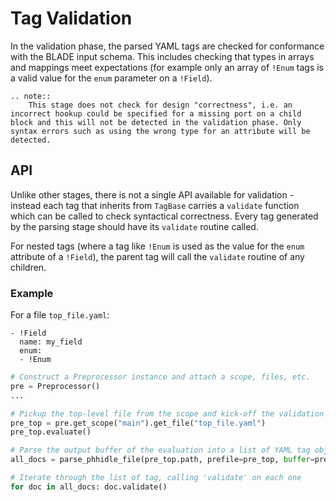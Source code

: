 # Tag Validation
In the validation phase, the parsed YAML tags are checked for conformance with the BLADE input schema. This includes checking that types in arrays and mappings meet expectations (for example only an array of `!Enum` tags is a valid value for the `enum` parameter on a `!Field`).

```eval_rst
.. note::
    This stage does not check for design "correctness", i.e. an incorrect hookup could be specified for a missing port on a child block and this will not be detected in the validation phase. Only syntax errors such as using the wrong type for an attribute will be detected.
```

## API
Unlike other stages, there is not a single API available for validation - instead each tag that inherits from `TagBase` carries a `validate` function which can be called to check syntactical correctness. Every tag generated by the parsing stage should have its `validate` routine called.

For nested tags (where a tag like `!Enum` is used as the value for the `enum` attribute of a `!Field`), the parent tag will call the `validate` routine of any children.

### Example
For a file `top_file.yaml`:
```
- !Field
  name: my_field
  enum:
  - !Enum
```

```python
# Construct a Preprocessor instance and attach a scope, files, etc.
pre = Preprocessor()
...

# Pickup the top-level file from the scope and kick-off the validation
pre_top = pre.get_scope("main").get_file("top_file.yaml")
pre_top.evaluate()

# Parse the output buffer of the evaluation into a list of YAML tag objects
all_docs = parse_phhidle_file(pre_top.path, prefile=pre_top, buffer=pre_top.get_result())

# Iterate through the list of tag, calling 'validate' on each one
for doc in all_docs: doc.validate()
```